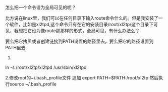 
怎么把一个命令设为全局可见的呢？ 

比方说在linux里，我们可以在任何目录下输入route命令什么的。但是我安装了一个软件，比如是xl2tpd,这个命令只有在它的安装目录/root/xl2tp/这个目录下可见，我想把它设为像route那那样的形式，全局可见，有什么办法么？

要么把它拷贝或者创建链接到PATH设置的路径里去，要么把它的路径设置到PATH里去 

1.
ln -s /root/xl2tp/xl2tpd  /usr/sbin/xl2tpd


2.修改root的~/.bash_profile文件 
追加
export PATH=$PATH:/root/xl2tp
然后执行source ~/.bash_profile 